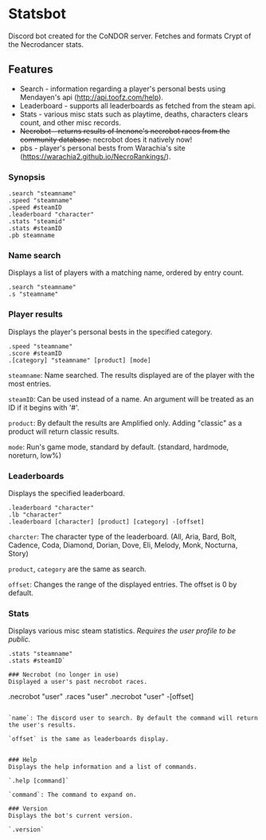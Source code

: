 # Statsbot
Discord bot created for the CoNDOR server. Fetches and formats Crypt of the Necrodancer stats.


## Features
- Search - information regarding a player's personal bests using Mendayen's api (http://api.toofz.com/help).
- Leaderboard - supports all leaderboards as fetched from the steam api.
- Stats - various misc stats such as playtime, deaths, characters clears count, and other misc records.
- ~~Necrobot - returns results of Incnone's necrobot races from the community database.~~ necrobot does it natively now!
- pbs - player's personal bests from Warachia's site (https://warachia2.github.io/NecroRankings/).

### Synopsis

```
.search "steamname"
.speed "steamname"
.speed #steamID
.leaderboard "character"
.stats "steamid"
.stats #steamID
.pb steamname
```


### Name search
Displays a list of players with a matching name, ordered by entry count.

```
.search "steamname"
.s "steamname"
```

### Player results
Displays the player's personal bests in the specified category.

```
.speed "steamname"
.score #steamID
.[category] "steamname" [product] [mode]
```

`steamname`: Name searched. The results displayed are of the player with the most entries.

`steamID`: Can be used instead of a name. An argument will be treated as an ID if it begins with '#'.

`product`: By default the results are Amplified only. Adding "classic" as a product will return classic results.

`mode`: Run's game mode, standard by default. (standard, hardmode, noreturn, low%)



### Leaderboards
Displays the specified leaderboard.

```
.leaderboard "character"
.lb "character"
.leaderboard [character] [product] [category] -[offset]
```

`charcter`: The character type of the leaderboard. (All, Aria, Bard, Bolt, Cadence, Coda, Diamond, Dorian, Dove, Eli, Melody, Monk, Nocturna, Story)

`product`, `category` are the same as search.

`offset`: Changes the range of the displayed entries. The offset is 0 by default.


### Stats
Displays various misc steam statistics. *Requires the user profile to be public.*

```
.stats "steamname"
.stats #steamID`

### Necrobot (no longer in use)
Displayed a user's past necrobot races.

```
.necrobot "user"
.races "user"
.necrobot "user" -[offset]
```

`name`: The discord user to search. By default the command will return the user's results.

`offset` is the same as leaderboards display.


### Help
Displays the help information and a list of commands.

`.help [command]`

`command`: The command to expand on.

### Version
Displays the bot's current version.

`.version`
